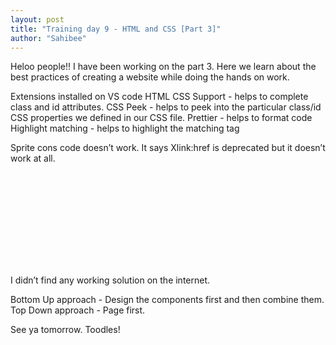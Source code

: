 ```yaml
---
layout: post
title: "Training day 9 - HTML and CSS [Part 3]"
author: "Sahibee"
---
```


Heloo people!!
I have been working on the part 3. Here we learn about the best practices of creating a website while doing the hands on work.

Extensions installed on VS code
HTML CSS Support - helps to complete class and id attributes.
CSS Peek - helps to peek into the particular class/id CSS properties we defined in our CSS file.
Prettier - helps to format code
Highlight matching - helps to highlight the matching tag

Sprite cons code doesn’t work.
It says Xlink:href is deprecated but it doesn’t work at all.

<span class="icon-container">
    <svg class="icon icon--primary">
        <use href="images/sprite.svg#clock"></use>
    </svg>
</span>

I didn’t find any working solution on the internet.

Bottom Up approach - Design the components first and then combine them.
Top Down approach - Page first.

See ya tomorrow.
Toodles!
